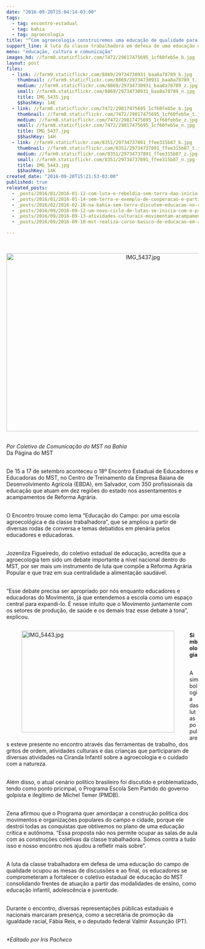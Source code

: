 ```yaml
---
date: "2016-09-20T15:04:14-03:00"
tags:
  - tag: encontro-estadual
  - tag: bahia
  - tag: agroecologia
title: "“Com agroecologia construiremos uma educação de qualidade para classe trabalhadora\""
support_line: A luta da classe trabalhadora em defesa de uma educação do campo de qualidade ocupou as mesas de discussões 18º Encontro Estadual de Educadores e Educadoras do MST na Bahia
menu: "educação, cultura e comunicação"
images_hd: //farm8.staticflickr.com/7472/29817475695_1cf60feb5e_b.jpg
layout: post
files:
  - link: //farm9.staticflickr.com/8869/29734730931_baa8a78789_b.jpg
    thumbnail: //farm9.staticflickr.com/8869/29734730931_baa8a78789_t.jpg
    medium: //farm9.staticflickr.com/8869/29734730931_baa8a78789_z.jpg
    small: //farm9.staticflickr.com/8869/29734730931_baa8a78789_n.jpg
    title: IMG_5435.jpg
    $$hashKey: 14E
  - link: //farm8.staticflickr.com/7472/29817475695_1cf60feb5e_b.jpg
    thumbnail: //farm8.staticflickr.com/7472/29817475695_1cf60feb5e_t.jpg
    medium: //farm8.staticflickr.com/7472/29817475695_1cf60feb5e_z.jpg
    small: //farm8.staticflickr.com/7472/29817475695_1cf60feb5e_n.jpg
    title: IMG_5437.jpg
    $$hashKey: 14H
  - link: //farm9.staticflickr.com/8351/29734737891_ffee315b87_b.jpg
    thumbnail: //farm9.staticflickr.com/8351/29734737891_ffee315b87_t.jpg
    medium: //farm9.staticflickr.com/8351/29734737891_ffee315b87_z.jpg
    small: //farm9.staticflickr.com/8351/29734737891_ffee315b87_n.jpg
    title: IMG_5443.jpg
    $$hashKey: 14K
created_date: "2016-09-20T15:21:53-03:00"
published: true
releated_posts:
  - _posts/2016/01/2016-01-12-com-luta-e-rebeldia-sem-terra-dao-inicio-ao-28o-encontro-estadual-do-mst-na-ba.md
  - _posts/2016/01/2016-01-14-sem-terra-e-exemplo-de-cooperacao-e-participacao-na-luta-pela-terra.md
  - _posts/2016/02/2016-02-18-na-bahia-sem-terra-discutem-educacao-no-campo-e-agroecologia.md
  - _posts/2016/09/2016-09-12-um-novo-ciclo-de-lutas-se-inicia-com-o-protagonismo-da-juventude-afirma-militante-sem-terra.md
  - _posts/2016/09/2016-09-13-atividades-culturais-movimentam-acampamento-do-mst-no-incra-em-salvador.md
  - _posts/2016/09/2016-09-10-mst-realiza-curso-basico-de-educacao-em-agroecologia-no-nordeste.md

---
```

<p>&nbsp;</p>

<p style="text-align:center"><img alt="IMG_5437.jpg" height="467" src="//farm8.staticflickr.com/7472/29817475695_1cf60feb5e_b.jpg" width="700" /></p>

<p><br />
<em>Por Coletivo de Comunica&ccedil;&atilde;o do MST na Bahia</em><br />
Da P&aacute;gina do MST</p>

<p><br />
De 15 a 17 de setembro aconteceu o 18&ordm; Encontro Estadual de Educadores e Educadoras do MST, no Centro de Treinamento da Empresa Baiana de Desenvolvimento Agr&iacute;cola (EBDA), em Salvador, com 350 profissionais da educa&ccedil;&atilde;o que atuam em dez regi&otilde;es do estado nos assentamentos e acampamentos de Reforma Agr&aacute;ria.</p>

<p><br />
O Encontro trouxe como lema &ldquo;Educa&ccedil;&atilde;o do Campo: por uma escola agroecol&oacute;gica e da classe trabalhadora&rdquo;, que se ampliou a partir de diversas rodas de conversa e temas debatidos em plen&aacute;ria pelos educadores e educadoras.</p>

<p><br />
Jozenilza Figueiredo, do coletivo estadual de educa&ccedil;&atilde;o, acredita que a agroecologia tem sido um debate importante a n&iacute;vel nacional dentro do MST, por ser mais um instrumento de luta que comp&otilde;e a Reforma Agr&aacute;ria Popular e que traz em sua centralidade a alimenta&ccedil;&atilde;o saud&aacute;vel.</p>

<p><br />
&ldquo;Esse debate precisa ser apropriado por n&oacute;s enquanto educadores e educadoras do Movimento, j&aacute; que entendemos a escola como um espa&ccedil;o central para expandi-lo. &Eacute; nesse intuito que o Movimento juntamente com os setores de produ&ccedil;&atilde;o, de sa&uacute;de e os demais traz esse debate &agrave; tona&rdquo;, explicou.</p>

<figure class="image" style="float:left"><img alt="IMG_5443.jpg" height="267" src="//farm9.staticflickr.com/8351/29734737891_ffee315b87_b.jpg" width="400" />
<figcaption></figcaption>
</figure>

<p><br />
<strong>Simbologia</strong></p>

<p><br />
A simbologia das lutas populares esteve presente no encontro atrav&eacute;s das ferramentas de trabalho, dos gritos de ordem, atividades culturais e das crian&ccedil;as que participaram de diversas atividades na Ciranda Infantil sobre a agroecologia e o cuidado com a natureza.</p>

<p><br />
Al&eacute;m disso, o atual cen&aacute;rio pol&iacute;tico brasileiro foi discutido e problematizado, tendo como ponto pricinpal, o Programa Escola Sem Partido do governo golpista e ileg&iacute;timo de Michel Temer (PMDB).</p>

<p><br />
Zena afirmou que o Programa quer amorda&ccedil;ar a constru&ccedil;&atilde;o pol&iacute;tica dos movimentos e organiza&ccedil;&otilde;es populares do campo e cidade, porque ele destr&oacute;i todas as conquistas que obtivemos no plano de uma educa&ccedil;&atilde;o cr&iacute;tica e aut&ocirc;noma. &ldquo;Essa proposta n&atilde;o nos permite ocupar as salas de aula com as constru&ccedil;&otilde;es coletivas da classe trabalhadora. Somos contra a tudo isso e nosso encontro nos ajudou a refletir mais sobre&rdquo;.</p>

<p><br />
A luta da classe trabalhadora em defesa de uma educa&ccedil;&atilde;o do campo de qualidade ocupou as mesas de discuss&otilde;es e ao final, os educadores se comprometeram a fortalecer o coletivo estadual de educa&ccedil;&atilde;o do MST consolidando frentes de atua&ccedil;&atilde;o a partir das modalidades de ensino, como educa&ccedil;&atilde;o infantil, adolesc&ecirc;ncia e juventude.</p>

<p><br />
Durante o encontro, diversas representa&ccedil;&otilde;es p&uacute;blicas estaduais e nacionais marcaram presen&ccedil;a, como a secret&aacute;ria de promo&ccedil;&atilde;o da igualdade racial, F&aacute;bia Reis, e o deputado federal Valmir Assun&ccedil;&atilde;o (PT).</p>

<p><br />
<em>*Editado por Iris Pacheco</em></p>
